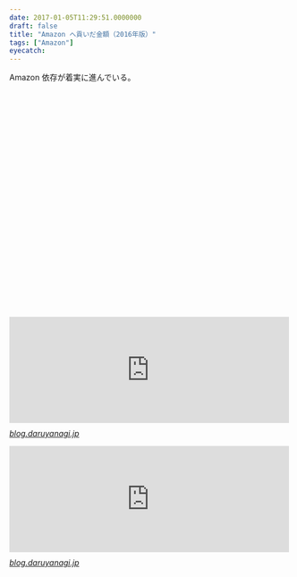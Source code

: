 ```yaml
---
date: 2017-01-05T11:29:51.0000000
draft: false
title: "Amazon へ貢いだ金額（2016年版）"
tags: ["Amazon"]
eyecatch: 
---
```

<p>Amazon 依存が着実に進んでいる。</p><p><script type="text/javascript">
google.load("visualization", "1.1", {packages:["bar"]});
google.setOnLoadCallback(drawChart);

function drawChart() {
var data = google.visualization.arrayToDataTable([
['Year', '合計金額'],
['2006', 71180 ],
['2007', 283066 ],
['2008', 66638 ],
['2009', 35289 ],
['2010', 93949 ],
['2010', 93949 ],
['2011', 258747 ],
['2012', 277831 ],
['2013', 186103  ],
['2014', 258747 ],
['2015', 425122 ],
['2016', 705851 ],
]);

var options = {
chart: {
title: 'Amazon 年間消費金額',
subtitle: '2006-2014',
}
};

var chart = new google.charts.Bar(document.getElementById('chart_div'));
chart.draw(data, options);
}
</script><br />
<div id="chart_div" style="height:360px"></div></p><p><iframe src="https://hatenablog-parts.com/embed?url=https%3A%2F%2Fblog.daruyanagi.jp%2Fentry%2F2015%2F01%2F05%2F163509" title="ブログにかっちょいいグラフを張り付ける - だるろぐ" class="embed-card embed-blogcard" scrolling="no" frameborder="0" style="display: block; width: 100%; height: 190px; max-width: 500px; margin: 10px 0px;"></iframe><cite class="hatena-citation"><a href="https://blog.daruyanagi.jp/entry/2015/01/05/163509">blog.daruyanagi.jp</a></cite></p><p><iframe src="https://hatenablog-parts.com/embed?url=https%3A%2F%2Fblog.daruyanagi.jp%2Fentry%2F2015%2F01%2F04%2F000000" title="去年 Amazonで使った金額を計算してみた。 - だるろぐ" class="embed-card embed-blogcard" scrolling="no" frameborder="0" style="display: block; width: 100%; height: 190px; max-width: 500px; margin: 10px 0px;"></iframe><cite class="hatena-citation"><a href="https://blog.daruyanagi.jp/entry/2015/01/04/000000">blog.daruyanagi.jp</a></cite></p>
